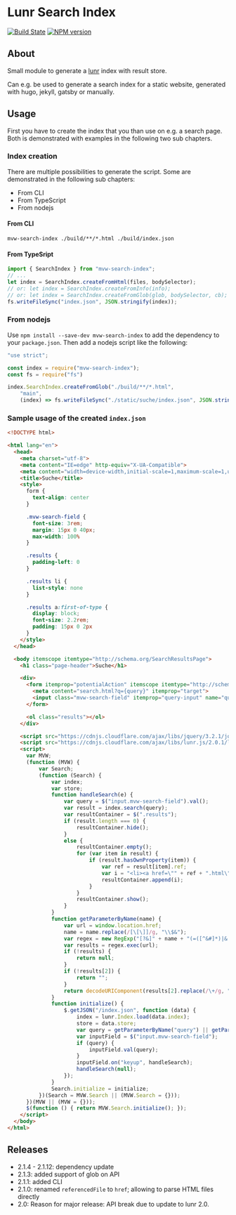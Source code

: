 # Lunr Search Index

[![Build State](https://github.com/Tiliavir/mvw-search-index/workflows/Node%20CI/badge.svg)](https://github.com/Tiliavir/mvw-search-index/actions)
[![NPM version](https://img.shields.io/npm/v/mvw-search-index.svg?style=flat)](https://www.npmjs.com/package/mvw-search-index)

## About
Small module to generate a [lunr](http://lunrjs.com/) index with result store.

Can e.g. be used to generate a search index for a static website, generated with hugo, jekyll,  gatsby or manually.

## Usage
First you have to create the index that you than use on e.g. a search page.
Both is demonstrated with examples in the following two sub chapters.

### Index creation
There are multiple possibilities to generate the script. Some are demonstrated in the following sub chapters:
- From CLI
- From TypeScript
- From nodejs

#### From CLI
`mvw-search-index ./build/**/*.html ./build/index.json`

#### From TypeSript
``` ts
import { SearchIndex } from "mvw-search-index";
// ...
let index = SearchIndex.createFromHtml(files, bodySelector);
// or: let index = SearchIndex.createFromInfo(info);
// or: let index = SearchIndex.createFromGlob(glob, bodySelector, cb);
fs.writeFileSync("index.json", JSON.stringify(index));
```

### From nodejs
Use `npm install --save-dev mvw-search-index` to add the dependency to your `package.json`. Then add a nodejs script like the following:
```js
"use strict";

const index = require("mvw-search-index");
const fs = require("fs")

index.SearchIndex.createFromGlob("./build/**/*.html",
    "main",
    (index) => fs.writeFileSync("./static/suche/index.json", JSON.stringify(index)));
```

### Sample usage of the created `index.json`

```html
<!DOCTYPE html>

<html lang="en">
  <head>
    <meta charset="utf-8">
    <meta content="IE=edge" http-equiv="X-UA-Compatible">
    <meta content="width=device-width,initial-scale=1,maximum-scale=1,user-scalable=no" name="viewport">
    <title>Suche</title>
    <style>
      form {
        text-align: center
      }

      .mvw-search-field {
        font-size: 3rem;
        margin: 15px 0 40px;
        max-width: 100%
      }

      .results {
        padding-left: 0
      }

      .results li {
        list-style: none
      }

      .results a:first-of-type {
        display: block;
        font-size: 2.2rem;
        padding: 15px 0 2px
      }
    </style>
  </head>

  <body itemscope itemtype="http://schema.org/SearchResultsPage">
    <h1 class="page-header">Suche</h1>

    <div>
      <form itemprop="potentialAction" itemscope itemtype="http://schema.org/SearchAction">
        <meta content="search.html?q={query}" itemprop="target">
        <input class="mvw-search-field" itemprop="query-input" name="query" placeholder="Suche..." type="search">
      </form>

      <ol class="results"></ol>
    </div>

    <script src="https://cdnjs.cloudflare.com/ajax/libs/jquery/3.2.1/jquery.min.js"></script>
    <script src="https://cdnjs.cloudflare.com/ajax/libs/lunr.js/2.0.1/lunr.min.js"></script>
    <script>
      var MVW;
      (function (MVW) {
          var Search;
          (function (Search) {
              var index;
              var store;
              function handleSearch(e) {
                  var query = $("input.mvw-search-field").val();
                  var result = index.search(query);
                  var resultContainer = $(".results");
                  if (result.length === 0) {
                      resultContainer.hide();
                  }
                  else {
                      resultContainer.empty();
                      for (var item in result) {
                          if (result.hasOwnProperty(item)) {
                              var ref = result[item].ref;
                              var i = "<li><a href=\"" + ref + ".html\">" + store[ref].title + "</a><span>" + store[ref].description + "</span></li>";
                              resultContainer.append(i);
                          }
                      }
                      resultContainer.show();
                  }
              }
              function getParameterByName(name) {
                  var url = window.location.href;
                  name = name.replace(/[\[\]]/g, "\\$&");
                  var regex = new RegExp("[?&]" + name + "(=([^&#]*)|&|#|$)");
                  var results = regex.exec(url);
                  if (!results) {
                      return null;
                  }
                  if (!results[2]) {
                      return "";
                  }
                  return decodeURIComponent(results[2].replace(/\+/g, " "));
              }
              function initialize() {
                  $.getJSON("/index.json", function (data) {
                      index = lunr.Index.load(data.index);
                      store = data.store;
                      var query = getParameterByName("query") || getParameterByName("q");
                      var inputField = $("input.mvw-search-field");
                      if (query) {
                          inputField.val(query);
                      }
                      inputField.on("keyup", handleSearch);
                      handleSearch(null);
                  });
              }
              Search.initialize = initialize;
          })(Search = MVW.Search || (MVW.Search = {}));
      })(MVW || (MVW = {}));
      $(function () { return MVW.Search.initialize(); });
    </script>
  </body>
</html>
```

## Releases
- 2.1.4 - 2.1.12: dependency update
- 2.1.3: added support of glob on API
- 2.1.1: added CLI
- 2.1.0: renamed `referencedFile` to `href`; allowing to parse HTML files directly
- 2.0: Reason for major release: API break due to update to lunr 2.0.

